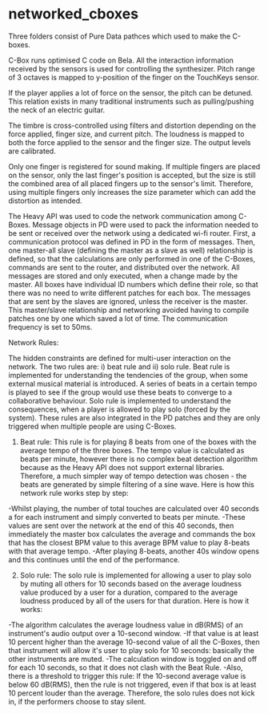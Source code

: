 # networked_cboxes

Three folders consist of Pure Data pathces which used to make the C-boxes. 

C-Box runs optimised C code on Bela. All the interaction information received by the sensors is used for controlling the synthesizer. Pitch range of 3 octaves is mapped to y-position of the finger on the TouchKeys sensor. 

If the player applies a lot of force on the sensor, the pitch can be detuned. This relation exists in many traditional instruments such as pulling/pushing the neck of an electric guitar.

The timbre is cross-controlled using filters and distortion depending on the force applied, finger size, and current pitch. The loudness is mapped to both the force applied to the sensor and the finger size. The output levels are calibrated.

Only one finger is registered for sound making. If multiple fingers are placed on the sensor, only the last finger's position is accepted, but the size is still the combined area of all placed fingers up to the sensor's limit. Therefore, using multiple fingers only increases the size parameter which can add the  distortion as intended.

The Heavy API was used to code the network communication among C-Boxes. Message objects in PD were used to pack the information needed to be sent or received over the network using a dedicated wi-fi router. First, a communication protocol was defined in PD in the form of messages. Then, one master-all slave (defining the master as a slave as well) relationship is defined, so that the calculations are only performed in one of the C-Boxes, commands are sent to the router, and distributed over the network. All messages are stored and only executed, when a change made by the master. All boxes have individual ID numbers which define their role, so that there was no need to write different patches for each box. The messages that are sent by the slaves are ignored, unless the receiver is the master. This master/slave relationship and networking avoided having to compile patches one by one which saved a lot of time. The communication frequency is set to 50ms. 

Network Rules:

The hidden constraints are defined for multi-user interaction on the network. The two rules are: i) beat rule and ii) solo rule. Beat rule is implemented for understanding the tendencies of the group, when some external musical material is introduced. A series of beats in a certain tempo is played to see if the group would use these beats to converge to a collaborative behaviour. Solo rule is implemented to understand the consequences, when a player is allowed to play solo (forced by the system). These rules are also integrated in the PD patches and they are only triggered when multiple people are using C-Boxes. 


1.  Beat rule:
This rule is for playing 8 beats from one of the boxes with the average tempo of the three boxes. The tempo value is calculated as beats per minute, however there is no complex beat detection algorithm because as the Heavy API does not support external libraries. Therefore, a much simpler way of tempo detection was chosen - the beats are generated by simple filtering of a sine wave. Here is how this network rule works step by step:


-Whilst playing, the number of total touches are calculated over 40 seconds a for each instrument and simply converted to beats per minute.
-These values are sent over the network at the end of this 40 seconds, then immediately the master box calculates the average and commands the box that has the closest BPM value to this average BPM value to play 8-beats with that average tempo.
-After playing 8-beats, another 40s window opens and this continues until the end of the performance.



2.  Solo rule:
The solo rule is implemented for allowing a user to play solo by muting all others for 10 seconds based on the average loudness value produced by a user for a duration, compared to the average loudness produced by all of the users for that duration. Here is how it works:

-The algorithm calculates the average loudness value in dB(RMS) of an instrument's audio output over a 10-second window.
-If that value is at least 10 percent higher than the average 10-second  value of all the C-Boxes, then that instrument will allow it's user to play solo for 10 seconds: basically the other instruments are muted.
-The calculation window is toggled on and off for each 10 seconds, so that it does not clash with the Beat Rule.
-Also, there is a threshold to trigger this rule: If the 10-second average value is below 60 dB(RMS), then the rule is not triggered, even if that box is at least 10 percent louder than the average. Therefore, the solo rules does not kick in, if the performers choose to stay silent.

